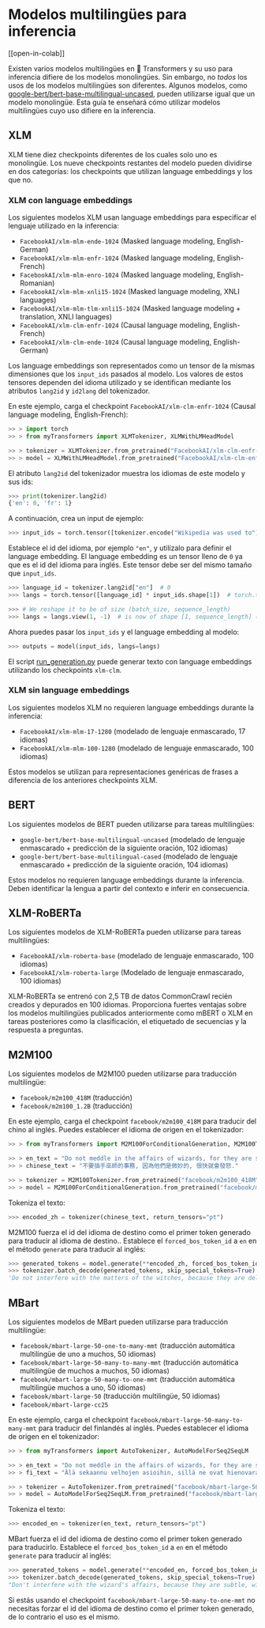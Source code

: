 <!--Copyright 2022 The HuggingFace Team. All rights reserved.

Licensed under the Apache License, Version 2.0 (the "License"); you may not use this file except in compliance with
the License. You may obtain a copy of the License at

http://www.apache.org/licenses/LICENSE-2.0

Unless required by applicable law or agreed to in writing, software distributed under the License is distributed on
an "AS IS" BASIS, WITHOUT WARRANTIES OR CONDITIONS OF ANY KIND, either express or implied. See the License for the
specific language governing permissions and limitations under the License.

⚠️ Note that this file is in Markdown but contain specific syntax for our doc-builder (similar to MDX) that may not be
rendered properly in your Markdown viewer.

-->

# Modelos multilingües para inferencia

[[open-in-colab]]

Existen varios modelos multilingües en 🤗 Transformers y su uso para inferencia difiere de los modelos monolingües. Sin embargo, no *todos* los usos de los modelos multilingües son diferentes. Algunos modelos, como [google-bert/bert-base-multilingual-uncased](https://huggingface.co/google-bert/bert-base-multilingual-uncased), pueden utilizarse igual que un modelo monolingüe. Esta guía te enseñará cómo utilizar modelos multilingües cuyo uso difiere en la inferencia.

## XLM

XLM tiene diez checkpoints diferentes de los cuales solo uno es monolingüe. Los nueve checkpoints restantes del modelo pueden dividirse en dos categorías: los checkpoints que utilizan language embeddings y los que no.

### XLM con language embeddings

Los siguientes modelos XLM usan language embeddings para especificar el lenguaje utilizado en la inferencia:

- `FacebookAI/xlm-mlm-ende-1024` (Masked language modeling, English-German)
- `FacebookAI/xlm-mlm-enfr-1024` (Masked language modeling, English-French)
- `FacebookAI/xlm-mlm-enro-1024` (Masked language modeling, English-Romanian)
- `FacebookAI/xlm-mlm-xnli15-1024` (Masked language modeling, XNLI languages)
- `FacebookAI/xlm-mlm-tlm-xnli15-1024` (Masked language modeling + translation, XNLI languages)
- `FacebookAI/xlm-clm-enfr-1024` (Causal language modeling, English-French)
- `FacebookAI/xlm-clm-ende-1024` (Causal language modeling, English-German)

Los language embeddings son representados como un tensor de la mismas dimensiones que los `input_ids` pasados al modelo. Los valores de estos tensores dependen del idioma utilizado y se identifican mediante los atributos `lang2id` y `id2lang` del tokenizador.

En este ejemplo, carga el checkpoint `FacebookAI/xlm-clm-enfr-1024` (Causal language modeling, English-French):

```py
>> > import torch
>> > from myTransformers import XLMTokenizer, XLMWithLMHeadModel

>> > tokenizer = XLMTokenizer.from_pretrained("FacebookAI/xlm-clm-enfr-1024")
>> > model = XLMWithLMHeadModel.from_pretrained("FacebookAI/xlm-clm-enfr-1024")
```

El atributo `lang2id` del tokenizador muestra los idiomas de este modelo y sus ids:

```py
>>> print(tokenizer.lang2id)
{'en': 0, 'fr': 1}
```

A continuación, crea un input de ejemplo:

```py
>>> input_ids = torch.tensor([tokenizer.encode("Wikipedia was used to")])  # batch size of 1
```

Establece el id del idioma, por ejemplo `"en"`, y utilízalo para definir el language embedding. El language embedding es un tensor lleno de `0` ya que es el id del idioma para inglés. Este tensor debe ser del mismo tamaño que `input_ids`. 

```py
>>> language_id = tokenizer.lang2id["en"]  # 0
>>> langs = torch.tensor([language_id] * input_ids.shape[1])  # torch.tensor([0, 0, 0, ..., 0])

>>> # We reshape it to be of size (batch_size, sequence_length)
>>> langs = langs.view(1, -1)  # is now of shape [1, sequence_length] (we have a batch size of 1)
```

Ahora puedes pasar los `input_ids` y el language embedding al modelo:

```py
>>> outputs = model(input_ids, langs=langs)
```

El script [run_generation.py](https://github.com/huggingface/transformers/tree/master/examples/pytorch/text-generation/run_generation.py) puede generar texto con language embeddings utilizando los checkpoints `xlm-clm`.

### XLM sin language embeddings

Los siguientes modelos XLM no requieren language embeddings durante la inferencia:

- `FacebookAI/xlm-mlm-17-1280` (modelado de lenguaje enmascarado, 17 idiomas)
- `FacebookAI/xlm-mlm-100-1280` (modelado de lenguaje enmascarado, 100 idiomas)

Estos modelos se utilizan para representaciones genéricas de frases a diferencia de los anteriores checkpoints XLM.

## BERT

Los siguientes modelos de BERT pueden utilizarse para tareas multilingües:

- `google-bert/bert-base-multilingual-uncased` (modelado de lenguaje enmascarado + predicción de la siguiente oración, 102 idiomas)
- `google-bert/bert-base-multilingual-cased` (modelado de lenguaje enmascarado + predicción de la siguiente oración, 104 idiomas)

Estos modelos no requieren language embeddings durante la inferencia. Deben identificar la lengua a partir del
contexto e inferir en consecuencia.

## XLM-RoBERTa

Los siguientes modelos de XLM-RoBERTa pueden utilizarse para tareas multilingües:

- `FacebookAI/xlm-roberta-base` (modelado de lenguaje enmascarado, 100 idiomas)
- `FacebookAI/xlm-roberta-large` (Modelado de lenguaje enmascarado, 100 idiomas)

XLM-RoBERTa se entrenó con 2,5 TB de datos CommonCrawl recién creados y depurados en 100 idiomas. Proporciona fuertes ventajas sobre los modelos multilingües publicados anteriormente como mBERT o XLM en tareas posteriores como la clasificación, el etiquetado de secuencias y la respuesta a preguntas.

## M2M100

Los siguientes modelos de M2M100 pueden utilizarse para traducción multilingüe:

- `facebook/m2m100_418M` (traducción)
- `facebook/m2m100_1.2B` (traducción)

En este ejemplo, carga el checkpoint `facebook/m2m100_418M` para traducir del chino al inglés. Puedes establecer el idioma de origen en el tokenizador:

```py
>> > from myTransformers import M2M100ForConditionalGeneration, M2M100Tokenizer

>> > en_text = "Do not meddle in the affairs of wizards, for they are subtle and quick to anger."
>> > chinese_text = "不要插手巫師的事務, 因為他們是微妙的, 很快就會發怒."

>> > tokenizer = M2M100Tokenizer.from_pretrained("facebook/m2m100_418M", src_lang="zh")
>> > model = M2M100ForConditionalGeneration.from_pretrained("facebook/m2m100_418M")
```

Tokeniza el texto:

```py
>>> encoded_zh = tokenizer(chinese_text, return_tensors="pt")
```

M2M100 fuerza el id del idioma de destino como el primer token generado para traducir al idioma de destino.. Establece el `forced_bos_token_id` a `en` en el método `generate` para traducir al inglés:

```py
>>> generated_tokens = model.generate(**encoded_zh, forced_bos_token_id=tokenizer.get_lang_id("en"))
>>> tokenizer.batch_decode(generated_tokens, skip_special_tokens=True)
'Do not interfere with the matters of the witches, because they are delicate and will soon be angry.'
```

## MBart

Los siguientes modelos de MBart pueden utilizarse para traducción multilingüe:

- `facebook/mbart-large-50-one-to-many-mmt` (traducción automática multilingüe de uno a muchos, 50 idiomas)
- `facebook/mbart-large-50-many-to-many-mmt` (traducción automática multilingüe de muchos a muchos, 50 idiomas)
- `facebook/mbart-large-50-many-to-one-mmt` (traducción automática multilingüe muchos a uno, 50 idiomas)
- `facebook/mbart-large-50` (traducción multilingüe, 50 idiomas)
- `facebook/mbart-large-cc25`

En este ejemplo, carga el checkpoint `facebook/mbart-large-50-many-to-many-mmt` para traducir del finlandés al inglés. Puedes establecer el idioma de origen en el tokenizador:

```py
>> > from myTransformers import AutoTokenizer, AutoModelForSeq2SeqLM

>> > en_text = "Do not meddle in the affairs of wizards, for they are subtle and quick to anger."
>> > fi_text = "Älä sekaannu velhojen asioihin, sillä ne ovat hienovaraisia ja nopeasti vihaisia."

>> > tokenizer = AutoTokenizer.from_pretrained("facebook/mbart-large-50-many-to-many-mmt", src_lang="fi_FI")
>> > model = AutoModelForSeq2SeqLM.from_pretrained("facebook/mbart-large-50-many-to-many-mmt")
```

Tokeniza el texto:

```py
>>> encoded_en = tokenizer(en_text, return_tensors="pt")
```

MBart fuerza el id del idioma de destino como el primer token generado para traducirlo. Establece el `forced_bos_token_id` a `en` en el método `generate` para traducir al inglés:

```py
>>> generated_tokens = model.generate(**encoded_en, forced_bos_token_id=tokenizer.lang_code_to_id("en_XX"))
>>> tokenizer.batch_decode(generated_tokens, skip_special_tokens=True)
"Don't interfere with the wizard's affairs, because they are subtle, will soon get angry."
```

Si estás usando el checkpoint `facebook/mbart-large-50-many-to-one-mmt` no necesitas forzar el id del idioma de destino como el primer token generado, de lo contrario el uso es el mismo.
